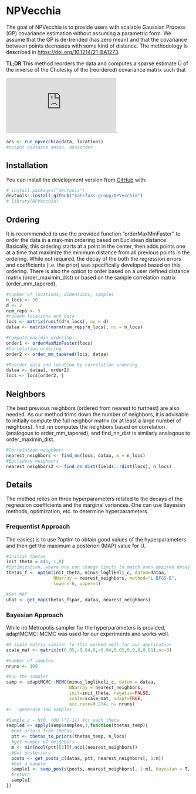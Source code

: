 
<!-- README.md is generated from README.Rmd. Please edit that file -->

# NPVecchia

<!-- badges: start -->

<!-- badges: end -->

The goal of NPVecchia is to provide users with scalable Gaussian Process
(GP) covariance estimation without assuming a parametric form. We assume that the
GP is de-trended (has zero mean) and that the covariance between points
decreases with some kind of distance. The methodology is described in https://doi.org/10.1214/21-BA1273.

**TL;DR** This method reorders the data and computes a sparse estimate Û
of the inverse of the Cholesky of the (reordered) covariance matrix such
that

![equation](https://latex.codecogs.com/png.latex?%5CSigma%5E%7B-1%7D%20%3D%20%5Chat%7BU%7D%20%5Chat%7BU%7D%27).

``` r
ans <- run_npvecchia(data, locations)
#output contains ans$u, ans$order
```

## Installation

You can install the development version from
[GitHub](https://github.com/) with:

``` r
# install.packages("devtools")
devtools::install_github("katzfuss-group/NPVecchia")
# library(NPVecchia)
```

## Ordering

It is recommended to use the provided function “orderMaxMinFaster” to
order the data in a max-min ordering based on Euclidean distance.
Basically, this ordering starts at a point in the center, then adds
points one at a time that maximize the minimum distance from all
previous points in the ordering. While not required, the decay of the
both the regression errors and coefficients (i.e. the prior) was
specifically developed based on this ordering. There is also the option
to order based on a user defined distance matrix (order\_maximin\_dist)
or based on the sample correlation matrix (order\_mm\_tapered).

``` r
#number of locations, dimensions, samples
n_locs <- 50
d <- 2
num_reps <- 5
#random locations and data
locs <- matrix(runif(d*n_locs), nc = d)
dataa <- matrix(rnorm(num_reps*n_locs), nc = n_locs)

#Compute maximin ordering
order1 <- orderMaxMinFaster(locs)
#Correlation ordering
order2 <- order_mm_tapered(locs, dataa)

#Reorder data and location by correlation ordering
dataa <- dataa[, order2]
locs <- locs[order2, ]
```

## Neighbors

The best previous neighbors (ordered from nearest to furthest) are also
needed. As our method trims down the number of neighbors, it is
advisable to initially compute the full neighbor matrix (or at least a
large number of neighbors). find\_nn computes the neighbors based on
correlation (analogous to order\_mm\_tapered), and find\_nn\_dist is
similarly analogous to order\_maximin\_dist.

``` r
#Correlation neighbors
nearest_neighbors <- find_nn(locs, dataa, m = n_locs)
#Euclidean neighbors
nearest_neighbors2 <- find_nn_dist(fields::rdist(locs), n_locs)
```

## Details

The method relies on three hyperparameters related to the decays of the
regression coefficients and the marginal variances. One can use Bayesian
methods, optimization, etc. to determine hyperparameters.

### Frequentist Approach

The easiest is to use ?optim to obtain good values of the
hyperparameters and then get the maximum a posteriori (MAP) value for Û.

``` r
#initial thetas
init_theta = c(1,-1,0)
#Optimization, where one can change limits to match ones desired decay
thetas_f <- optim(init_theta, minus_loglikeli_c, datum=dataa,
                  NNarray = nearest_neighbors, method="L-BFGS-B",
                  lower=-6, upper=4)

#Get MAP
uhat <- get_map(thetas_f$par, dataa, nearest_neighbors)
```

### Bayesian Approach

While no Metropolis sampler for the hyperparameters is provided,
adaptMCMC::MCMC was used for our experiments and works well.

``` r
#A scale matrix similar to this worked well for our application
scale_mat <- matrix(c(0.05,-0.04,0,-0.04,0.05,0,0,0,0.01),nc=3)

#number of samples
nruns <- 100

#Run the sampler
samp <- adaptMCMC::MCMC(minus_loglikeli_c, datum = dataa, 
                        NNarray = nearest_neighbors,
                        init=init_theta, negativ=FALSE,
                        scale=scale_mat, adapt=TRUE, 
                        acc.rate=0.234, n= nruns)
#>   generate 100 samples

#Sample z ~ N(0, (UU')^{-1}) for each theta
sampled <- apply(samp$samples,1,function(thetas_temp){
  #Get priors from thetas
  ptt <- thetas_to_priors(thetas_temp, n_locs)
  #get number of neighbors
  m <- min(ncol(ptt[[3]]),ncol(nearest_neighbors))
  #Get posteriors
  posts <- get_posts_c(dataa, ptt, nearest_neighbors[, 1:m])
  #Get a sample 
  sample1 <- samp_posts(posts, nearest_neighbors[, 1:m], bayesian = T, uhat = F)
  #return
  sample1
})
```
